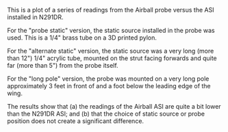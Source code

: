 This is a plot of a series of readings from the Airball probe versus
the ASI installed in N291DR.

For the "probe static" version, the static source installed in the
probe was used. This is a 1/4" brass tube on a 3D printed pylon.

For the "alternate static" version, the static source was a very long
(more than 12") 1/4" acrylic tube, mounted on the strut facing
forwards and quite far (more than 5") from the probe itself.

For the "long pole" version, the probe was mounted on a very long pole
approximately 3 feet in front of and a foot below the leading edge of
the wing.

The results show that (a) the readings of the Airball ASI are quite a
bit lower than the N291DR ASI; and (b) that the choice of static
source or probe position does not create a significant difference.
